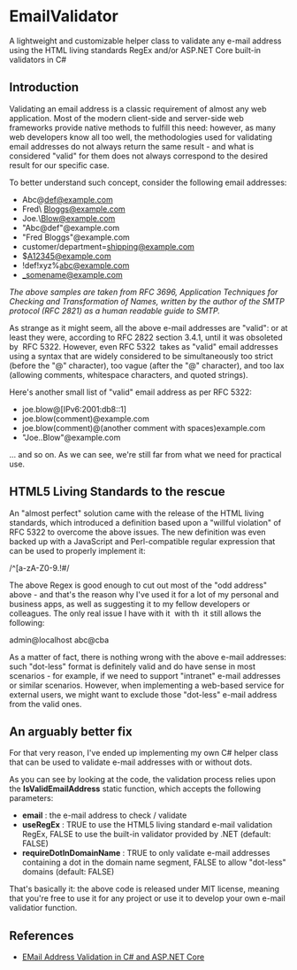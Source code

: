# EmailValidator
A lightweight and customizable helper class to validate any e-mail address using the HTML living standards RegEx and/or ASP.NET Core built-in validators in C#

## Introduction
Validating an email address is a classic requirement of almost any web application. Most of the modern client-side and server-side web frameworks provide native methods to fulfill this need: however, as many web developers know all too well, the methodologies used for validating email addresses do not always return the same result - and what is considered "valid" for them does not always correspond to the desired result for our specific case.

To better understand such concept, consider the following email addresses:

* Abc\@def@example.com
* Fred\ Bloggs@example.com
* Joe.\\Blow@example.com
* "Abc@def"@example.com
* "Fred Bloggs"@example.com
* customer/department=shipping@example.com
* $A12345@example.com
* !def!xyz%abc@example.com
* _somename@example.com

*The above samples are taken from RFC 3696, Application Techniques for Checking and Transformation of Names, written by the author of the SMTP protocol (RFC 2821) as a human readable guide to SMTP.*

As strange as it might seem, all the above e-mail addresses are "valid": or at least they were, according to RFC 2822 section 3.4.1, until it was obsoleted by  RFC 5322. However, even RFC 5322  takes as "valid" email addresses using a syntax that are widely considered to be simultaneously too strict (before the "@" character), too vague (after the "@" character), and too lax (allowing comments, whitespace characters, and quoted strings).

Here's another small list of "valid" email address as per RFC 5322:

* joe.blow@[IPv6:2001:db8::1]
* joe.blow(comment)@example.com
* joe.blow(comment)@(another comment with spaces)example.com
* "Joe..Blow"@example.com

... and so on. As we can see, we're still far from what we need for practical use.

## HTML5 Living Standards to the rescue
An "almost perfect" solution came with the release of the HTML living standards, which introduced a definition based upon a "willful violation" of RFC 5322 to overcome the above issues. The new definition was even backed up with a JavaScript and Perl-compatible regular expression that can be used to properly implement it:

/^[a-zA-Z0-9.!#$%&'*+\/=?^_`{|}~-]+@[a-zA-Z0-9](?:[a-zA-Z0-9-]{0,61}[a-zA-Z0-9])?(?:\.[a-zA-Z0-9](?:[a-zA-Z0-9-]{0,61}[a-zA-Z0-9])?)*$/

The above Regex is good enough to cut out most of the "odd address" above - and that's the reason why I've used it for a lot of my personal and business apps, as well as suggesting it to my fellow developers or colleagues. The only real issue I have with it  with th  it still allows the following:

admin@localhost
abc@cba

As a matter of fact, there is nothing wrong with the above e-mail addresses: such "dot-less" format is definitely valid and do have sense in most scenarios - for example, if we need to support "intranet" e-mail addresses or similar scenarios. However, when implementing a web-based service for external users, we might want to exclude those "dot-less" e-mail address from the valid ones.

## An arguably better fix
For that very reason, I've ended up implementing my own C# helper class that can be used to validate e-mail addresses with or without dots.

As you can see by looking at the code, the validation process relies upon the **IsValidEmailAddress** static function, which accepts the following parameters:

* **email** : the e-mail address to check / validate
* **useRegEx** : TRUE to use the HTML5 living standard e-mail validation RegEx, FALSE to use the built-in validator provided by .NET (default: FALSE)
* **requireDotInDomainName** : TRUE to only validate e-mail addresses containing a dot in the domain name segment, FALSE to allow "dot-less" domains (default: FALSE)

That's basically it: the above code is released under MIT license, meaning that you're free to use it for any project or use it to develop your own e-mail validatior function.

## References
* [EMail Address Validation in C# and ASP.NET Core](https://www.ryadel.com/en/email-address-validation-c-sharp-asp-net-core/)
